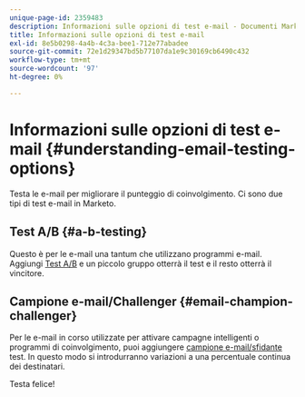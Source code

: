 ```yaml
---
unique-page-id: 2359483
description: Informazioni sulle opzioni di test e-mail - Documenti Marketo - Documentazione del prodotto
title: Informazioni sulle opzioni di test e-mail
exl-id: 8e5b0298-4a4b-4c3a-bee1-712e77abadee
source-git-commit: 72e1d29347bd5b77107da1e9c30169cb6490c432
workflow-type: tm+mt
source-wordcount: '97'
ht-degree: 0%

---
```


# Informazioni sulle opzioni di test e-mail {#understanding-email-testing-options}

Testa le e-mail per migliorare il punteggio di coinvolgimento. Ci sono due tipi di test e-mail in Marketo.

## Test A/B {#a-b-testing}

Questo è per le e-mail una tantum che utilizzano programmi e-mail. Aggiungi [Test A/B](/help/marketo/product-docs/email-marketing/email-programs/email-program-actions/email-test-a-b-test/add-an-a-b-test.md) e un piccolo gruppo otterrà il test e il resto otterrà il vincitore.

## Campione e-mail/Challenger {#email-champion-challenger}

Per le e-mail in corso utilizzate per attivare campagne intelligenti o programmi di coinvolgimento, puoi aggiungere [campione e-mail/sfidante](/help/marketo/product-docs/email-marketing/general/functions-in-the-editor/email-tests-champion-challenger/add-an-email-champion-challenger.md) test. In questo modo si introdurranno variazioni a una percentuale continua dei destinatari.

Testa felice!
